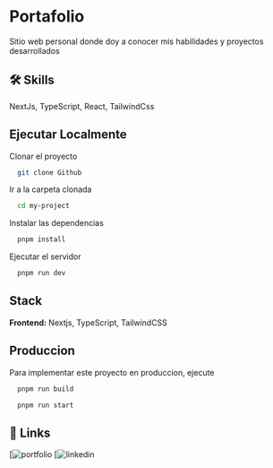 
# Portafolio

Sitio web personal donde doy a conocer mis habilidades y proyectos desarrollados

## 🛠 Skills
NextJs, TypeScript, React, TailwindCss 



## Ejecutar Localmente

Clonar el proyecto

```bash
  git clone Github
```

Ir a la carpeta clonada

```bash
  cd my-project
```

Instalar las dependencias

```bash
  pnpm install
```

Ejecutar el servidor

```bash
  pnpm run dev
```


## Stack

**Frontend:** Nextjs, TypeScript, TailwindCSS


## Produccion

Para implementar este proyecto en produccion, ejecute

```bash
  pnpm run build
```

```bash
  pnpm run start
```


## 🔗 Links
[![portfolio](https://joel-yantorno.vercel.app/)
[![linkedin](https://www.linkedin.com/in/joel-yantorno/)

